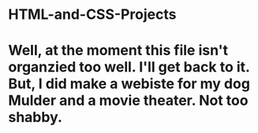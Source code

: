 # HTML-and-CSS-Projects
# Well, at the moment this file isn't organzied too well. I'll get back to it. But, I did make a webiste for my dog Mulder and a movie theater. Not too shabby.